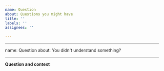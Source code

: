 ```yaml
---
name: Question
about: Questions you might have
title: ''
labels: ''
assignees: ''

---
```


---
name: Question
about: You didn't understand something?

---

**Question and context**
